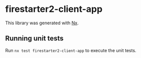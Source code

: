 # firestarter2-client-app

This library was generated with [Nx](https://nx.dev).

## Running unit tests

Run `nx test firestarter2-client-app` to execute the unit tests.
